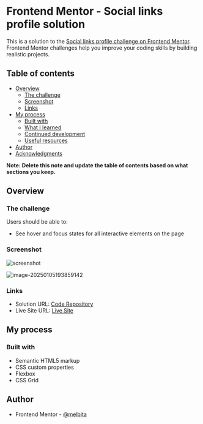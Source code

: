 # Frontend Mentor - Social links profile solution

This is a solution to the [Social links profile challenge on Frontend Mentor](https://www.frontendmentor.io/challenges/social-links-profile-UG32l9m6dQ). Frontend Mentor challenges help you improve your coding skills by building realistic projects. 

## Table of contents

- [Overview](#overview)
  - [The challenge](#the-challenge)
  - [Screenshot](#screenshot)
  - [Links](#links)
- [My process](#my-process)
  - [Built with](#built-with)
  - [What I learned](#what-i-learned)
  - [Continued development](#continued-development)
  - [Useful resources](#useful-resources)
- [Author](#author)
- [Acknowledgments](#acknowledgments)

**Note: Delete this note and update the table of contents based on what sections you keep.**

## Overview

### The challenge

Users should be able to:

- See hover and focus states for all interactive elements on the page

### Screenshot

![screenshot](./screenshot.jpg)

![image-20250105193859142](/home/herna/Documents/Github/FrontendMentor/social-links-profile/screnshot.png)

### Links

- Solution URL: [Code Repository](https://github.com/Melbita/social-links-profile)
- Live Site URL: [Live Site](https://melbita.github.io/social-links-profile/)

## My process

### Built with

- Semantic HTML5 markup
- CSS custom properties
- Flexbox
- CSS Grid

## Author

- Frontend Mentor - [@melbita](https://www.frontendmentor.io/profile/melbita)
